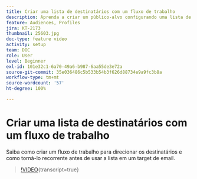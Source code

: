 ```yaml
---
title: Criar uma lista de destinatários com um fluxo de trabalho
description: Aprenda a criar um público-alvo configurando uma lista de destinatários do Explorer.
feature: Audiences, Profiles
jira: KT-2173
thumbnail: 25603.jpg
doc-type: feature video
activity: setup
team: DOC
role: User
level: Beginner
exl-id: 101e32c1-6a70-49a6-b987-6aa55de3e72a
source-git-commit: 35e036486c5b533b54b3f626d88734e9a9fc3b8a
workflow-type: tm+mt
source-wordcount: '57'
ht-degree: 100%

---
```


# Criar uma lista de destinatários com um fluxo de trabalho

Saiba como criar um fluxo de trabalho para direcionar os destinatários e como torná-lo recorrente antes de usar a lista em um target de email.

>[!VIDEO](https://video.tv.adobe.com/v/31836?quality=12&learn=on&captions=por_br){transcript=true}
